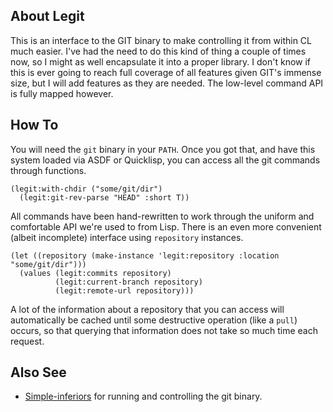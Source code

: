 ## About Legit
This is an interface to the GIT binary to make controlling it from within CL much easier. I've had the need to do this kind of thing a couple of times now, so I might as well encapsulate it into a proper library. I don't know if this is ever going to reach full coverage of all features given GIT's immense size, but I will add features as they are needed. The low-level command API is fully mapped however.

## How To
You will need the `git` binary in your `PATH`. Once you got that, and have this system loaded via ASDF or Quicklisp, you can access all the git commands through functions.

    (legit:with-chdir ("some/git/dir")
      (legit:git-rev-parse "HEAD" :short T))

All commands have been hand-rewritten to work through the uniform and comfortable API we're used to from Lisp. There is an even more convenient (albeit incomplete) interface using `repository` instances.

    (let ((repository (make-instance 'legit:repository :location "some/git/dir")))
      (values (legit:commits repository)
              (legit:current-branch repository)
              (legit:remote-url repository)))

A lot of the information about a repository that you can access will automatically be cached until some destructive operation (like a `pull`) occurs, so that querying that information does not take so much time each request.

## Also See

* [Simple-inferiors](http://shinmera.github.io/simple-inferiors/) for running and controlling the git binary.
